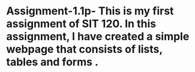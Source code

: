 # Assignment-1.1p- This is my first assignment of SIT 120. In this assignment, I have created a simple webpage that consists of lists, tables and forms . 
